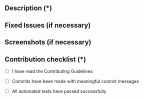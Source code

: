 <!---
    Thank you for contributing to Flutterwave.
    Fields marked with (*) are required. Please don't remove the template.
-->

## Description (*)
<!---
   Please provide a brief description of this PR.
-->
## Fixed Issues (if necessary)
<!---
    Please mention all the relevant issues this PR fixes.
-->
## Screenshots (if necessary)
<!---
  Provide relevant screenshots for the error fixed or the feature introduced. You can upload JPEGs, PNGs, or GIFs.
-->
## Contribution checklist (*)
 - [ ] I have read the Contributing Guidelines
 - [ ] Commits have been made with meaningful commit messages
 - [ ] All automated tests have passed successfully 

